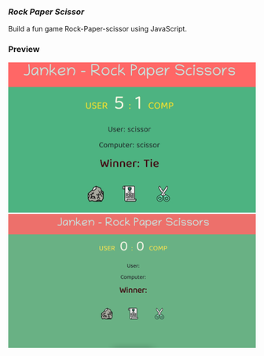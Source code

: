 ### ***Rock Paper Scissor***

Build a fun game Rock-Paper-scissor using JavaScript.

### Preview
![](./Proj_Image/img.jpg)
![](./Proj_Image/Project.png)
